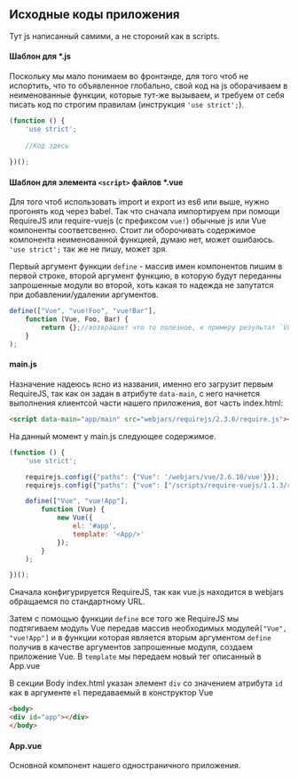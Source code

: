 ## Исходные коды приложения

Тут js написанный самими, а не стороний как в scripts.

#### Шаблон для *.js
Поскольку мы мало понимаем во фронтэнде, для того чтоб не испортить, что то объявленное глобально, свой код на js 
 оборачиваем в неименованные функции, которые тут-же вызываем, и требуем от себя писать код по строгим правилам
 (инструкция `'use strict';`). 

```js
(function () {
    'use strict';
 
    //Код здесь
 
})(); 
```

#### Шаблон для элемента `<script>` файлов *.vue
Для того чтоб использовать import и export из es6 или выше, нужно прогонять код через babel.
 Так что сначала импортируем при помощи RequireJS или require-vuejs (с префиксом `vue!`) обычные js или Vue
 компоненты соответсвенно. Стоит ли оборочивать содержимое компонента неименованной функцией, думаю нет, может ошибаюсь.
 `'use strict';` так же не пишу, может зря.
 
Первый аргумент функции `define` - массив имен компонентов пишим в первой строке, второй аргумент функцию, в 
 которую будут переданны запрошенные модули во второй, хоть какая то надежда не запутатся при добавлении/удалении
 аргументов. 

```js  
define(["Vue", "vue!Foo", "vue!Bar"],
    function (Vue, Foo, Bar) {
        return {};//возвращает что то полезное, к примеру результат `Vue.component("Foo", {...});`
    }
);
```

#### main.js
Назначение надеюсь ясно из названия, именно его загрузит первым RequireJS, так как он задан в атрибуте `data-main`,
 с него начнется выполнения клиентсой части нашего приложения, вот часть index.html:

```html
<script data-main="app/main" src="webjars/requirejs/2.3.6/require.js"></script>
```

На данный момент у main.js следующее содержимое. 

```js
(function () {
    'use strict';

    requirejs.config({"paths": {"Vue": '/webjars/vue/2.6.10/vue'}});
    requirejs.config({"paths": {"vue": ["/scripts/require-vuejs/1.1.3/require-vuejs"]}});

    define(["Vue", "vue!App"],
        function (Vue) {
            new Vue({
                el: '#app',
                template: '<App/>'
            });
        }
    );

})();
```
Сначала конфигурируется RequireJS, так как vue.js находится в webjars обращаемся по стандартному URL.
                                 
Затем с помощью функции `define` все того же RequireJS мы подтягиваем
 модуль Vue передав массив необходимых модулей`["Vue", "vue!App"]` и в функции которая является вторым аргументом
 `define` получив в качестве аргументов запрошенные модуля, создаем приложение Vue. В `template` мы передаем 
 новый тег описанный в App.vue
 
В секции Body index.html указан элемент `div` со значением атрибута `id` как в аргументе `el` 
 передаваемый в конструктор Vue
 ```html
<body>
<div id="app"></div>
</body>
```
####  App.vue
Основной компонент нашего одностраничного приложения.
 
